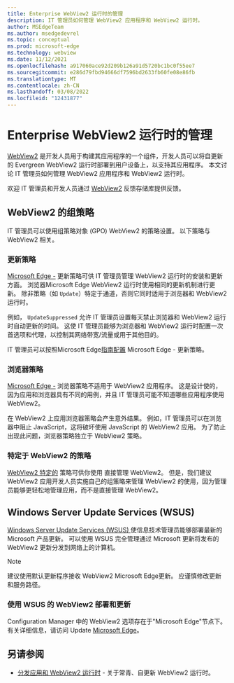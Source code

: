 ```yaml
---
title: Enterprise WebView2 运行时的管理
description: IT 管理员如何管理 WebView2 应用程序和 WebView2 运行时。
author: MSEdgeTeam
ms.author: msedgedevrel
ms.topic: conceptual
ms.prod: microsoft-edge
ms.technology: webview
ms.date: 11/12/2021
ms.openlocfilehash: a917060ace92d209b126a91d5720bc1bc0f55ee7
ms.sourcegitcommit: e286d79fbd94666df7596bd2633fb60fe08e86fb
ms.translationtype: MT
ms.contentlocale: zh-CN
ms.lasthandoff: 03/08/2022
ms.locfileid: "12431877"
---
```

# <a name="enterprise-management-of-webview2-runtimes"></a>Enterprise WebView2 运行时的管理
<!-- old title: # Manage WebView2 applications -->

[WebView2](../index.md) 是开发人员用于构建其应用程序的一个组件，开发人员可以将自更新的 Evergreen WebView2 运行时部署到用户设备上，以支持其应用程序。  本文讨论 IT 管理员如何管理 WebView2 应用程序和 WebView2 运行时。  

欢迎 IT 管理员和开发人员通过 [WebView2](https://github.com/MicrosoftEdge/WebViewFeedback) 反馈存储库提供反馈。


<!-- ====================================================================== -->
## <a name="group-policies-for-webview2"></a>WebView2 的组策略

IT 管理员可以使用组策略对象 (GPO) WebView2 的策略设置。  以下策略与 WebView2 相关。

### <a name="update-policies"></a>更新策略

[Microsoft Edge -](/deployedge/microsoft-edge-update-policies) 更新策略可供 IT 管理员管理 WebView2 运行时的安装和更新方面。  浏览器Microsoft Edge WebView2 运行时使用相同的更新机制进行更新。  除非策略（如 `Update`）特定于通道，否则它同时适用于浏览器和 WebView2 运行时。

例如， `UpdateSuppressed` 允许 IT 管理员设置每天禁止浏览器和 WebView2 运行时自动更新的时间。  这使 IT 管理员能够为浏览器和 WebView2 运行时配置一次首选项和代理，以控制其网络带宽/流量或用于其他目的。

IT 管理员可以按照Microsoft Edge[指南配置](/deployedge/configure-microsoft-edge) Microsoft Edge - 更新策略。

### <a name="browser-policies"></a>浏览器策略

[Microsoft Edge -](/deployedge/microsoft-edge-policies) 浏览器策略不适用于 WebView2 应用程序。  这是设计使的，因为应用和浏览器具有不同的用例，并且 IT 管理员可能不知道哪些应用程序使用 WebView2。  

在 WebView2 上应用浏览器策略会产生意外结果。  例如，IT 管理员可以在浏览器中阻止 JavaScript，这将破坏使用 JavaScript 的 WebView2 应用。  为了防止出现此问题，浏览器策略独立于 WebView2 策略。

### <a name="webview2-specific-policies"></a>特定于 WebView2 的策略

[WebView2 特定的](/deployedge/microsoft-edge-webview-policies) 策略可供你使用<!--dev, or admin?--> 直接管理 WebView2。  但是，我们建议 WebView2 应用开发人员实施自己的组策略来管理 WebView2 的使用，因为管理员能够更轻松地管理应用，而不是直接管理 WebView2。


<!-- ====================================================================== -->
## <a name="windows-server-update-services-wsus"></a>Windows Server Update Services (WSUS)

[Windows Server Update Services (WSUS) ](/windows-server/administration/windows-server-update-services/get-started/windows-server-update-services-wsus)使信息技术管理员能够部署最新的 Microsoft 产品更新。 可以使用 WSUS 完全管理通过 Microsoft 更新将发布的 WebView2 更新分发到网络上的计算机。

> [!NOTE]
> 建议使用默认更新程序接收 WebView2 Microsoft Edge更新。 应谨慎修改更新和服务路径。

### <a name="webview2-deployment-and-update-using-wsus"></a>使用 WSUS 的 WebView2 部署和更新

Configuration Manager 中的 WebView2 选项存在于"Microsoft Edge"节点下。 有关详细信息，请访问 Update [Microsoft Edge](/mem/configmgr/apps/deploy-use/deploy-edge)。


<!-- ====================================================================== -->
## <a name="see-also"></a>另请参阅

* [分发应用和 WebView2 运行时](distribution.md) - 关于常青、自更新 WebView2 运行时。
